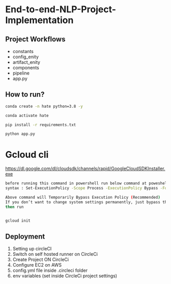 # End-to-end-NLP-Project-Implementation


## Project Workflows

- constants
- config_enity
- artifact_enity
- components
- pipeline
- app.py


## How to run?

```bash
conda create -n hate python=3.8 -y
```

```bash
conda activate hate
```

```bash
pip install -r requirements.txt
```

```bash
python app.py
```


# Gcloud cli
https://dl.google.com/dl/cloudsdk/channels/rapid/GoogleCloudSDKInstaller.exe

```bash
before running this command in powershell run below command at poweshell cli :  
syntax : Set-ExecutionPolicy -Scope Process -ExecutionPolicy Bypass -Force

Above command will Temporarily Bypass Execution Policy (Recommended)
If you don’t want to change system settings permanently, just bypass the policy for the current session:
then run


gcloud init
```


## Deployment

1. Setting up circleCI
2. Switch on self hosted runner on CircleCi
3. Create Project ON CircleCi
4. Configure EC2 on AWS
5. config.yml file inside .circleci folder
6. env variables (set inside CircleCi project settings)

